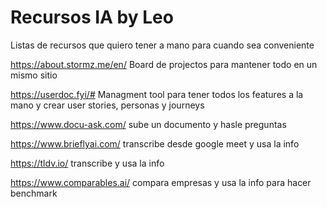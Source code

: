 # Recursos IA by Leo 
Listas de recursos que quiero tener a mano para cuando sea conveniente

https://about.stormz.me/en/ Board de projectos para mantener todo en un mismo sitio

https://userdoc.fyi/# Managment tool para tener todos los features a la mano y crear user stories, personas y journeys

https://www.docu-ask.com/ sube un documento y hasle preguntas

https://www.brieflyai.com/ transcribe desde google meet y usa la info

https://tldv.io/ transcribe y usa la info

https://www.comparables.ai/ compara empresas y usa la info para hacer benchmark

